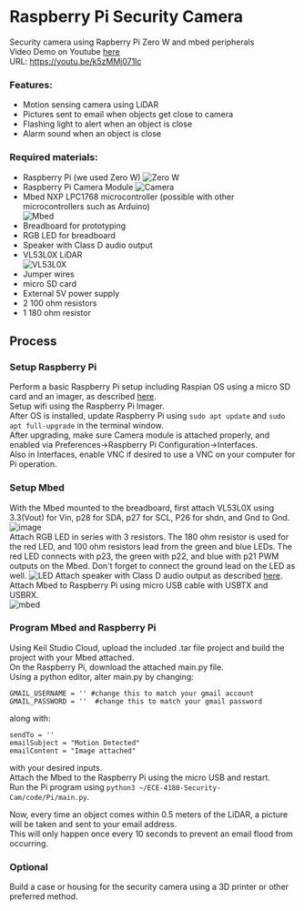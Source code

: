 # Raspberry Pi Security Camera
Security camera using Rapberry Pi Zero W and mbed peripherals  
Video Demo on Youtube [here](https://youtu.be/k5zMMj071lc)  
URL: https://youtu.be/k5zMMj071lc

### Features:

+ Motion sensing camera using LiDAR
+ Pictures sent to email when objects get close to camera
+ Flashing light to alert when an object is close
+ Alarm sound when an object is close

### Required materials:

+ Raspberry Pi (we used Zero W)
![Zero W](https://images.prismic.io/rpf-products/9371b539-77d4-47f1-b89b-aa65b23c9833_RPI%20ZERO%20W%20ANGLE%202%20REFRESH_.jpg?ixlib=gatsbyFP&auto=compress%2Cformat&fit=max&w=799&h=533)
+ Raspberry Pi Camera Module
![Camera](https://images.prismic.io/rpf-products/ffa68a46-fd44-4995-9ad4-ac846a5563f1_Camera%20V2%20Hero.jpg?ixlib=gatsbyFP&auto=compress%2Cformat&fit=max&w=799&h=533)
+ Mbed NXP LPC1768 microcontroller (possible with other microcontrollers such as Arduino)  
![Mbed](https://os.mbed.com/media/platforms/lpc1768_pinout.png)
+ Breadboard for prototyping
+ RGB LED for breadboard
+ Speaker with Class D audio output
+ VL53L0X LiDAR  
![VL53L0X](https://www.geeky-gadgets.com/wp-content/uploads/2016/11/Time-of-Flight-Distance-Sensor.jpg)
+ Jumper wires
+ micro SD card
+ External 5V power supply
+ 2 100 ohm resistors
+ 1 180 ohm resistor

## Process

### Setup Raspberry Pi

Perform a basic Raspberry Pi setup including Raspian OS using a micro SD card and an imager, as described [here](https://www.raspberrypi.com/software/).  
Setup wifi using the Raspberry Pi Imager.  
After OS is installed, update Raspberry Pi using `sudo apt update` and `sudo apt full-upgrade` in the terminal window.  
After upgrading, make sure Camera module is attached properly, and enabled via Preferences->Raspberry Pi Configuration->Interfaces.  
Also in Interfaces, enable VNC if desired to use a VNC on your computer for Pi operation.

### Setup Mbed

With the Mbed mounted to the breadboard, first attach VL53L0X using 3.3(Vout) for Vin, p28 for SDA, p27 for SCL, P26 for shdn, and Gnd to Gnd.  
![image](https://user-images.githubusercontent.com/109312052/234923030-9e7328f0-6e25-4d12-9294-a8aed80df002.png)  
Attach RGB LED in series with 3 resistors. The 180 ohm resistor is used for the red LED, and 100 ohm resistors lead from the green and blue LEDs. The red LED connects with p23, the green with p22, and blue with p21 PWM outputs on the Mbed. Don't forget to connect the ground lead on the LED as well.
![LED](https://os.mbed.com/media/uploads/4180_1/rgbledschematic.png)
Attach speaker with Class D audio output as described [here](https://os.mbed.com/users/4180_1/notebook/using-a-speaker-for-audio-output/).  
Attach Mbed to Raspberry Pi using micro USB cable with USBTX and USBRX.  
![mbed](https://user-images.githubusercontent.com/109312052/235088869-fea34a87-7b29-4777-8c76-e7d8400c034a.jpeg)

### Program Mbed and Raspberry Pi

Using Keil Studio Cloud, upload the included .tar file project and build the project with your Mbed attached.  
On the Raspberry Pi, download the attached main.py file.  
Using a python editor, alter main.py by changing:
```
GMAIL_USERNAME = '' #change this to match your gmail account
GMAIL_PASSWORD = ''  #change this to match your gmail password
```
along with:
```
sendTo = ''
emailSubject = "Motion Detected"
emailContent = "Image attached"
```
with your desired inputs.  
Attach the Mbed to the Raspberry Pi using the micro USB and restart.  
Run the Pi program using `python3 ~/ECE-4180-Security-Cam/code/Pi/main.py`.

Now, every time an object comes within 0.5 meters of the LiDAR, a picture will be taken and sent to your email address.  
This will only happen once every 10 seconds to prevent an email flood from occurring.

### Optional

Build a case or housing for the security camera using a 3D printer or other preferred method.

